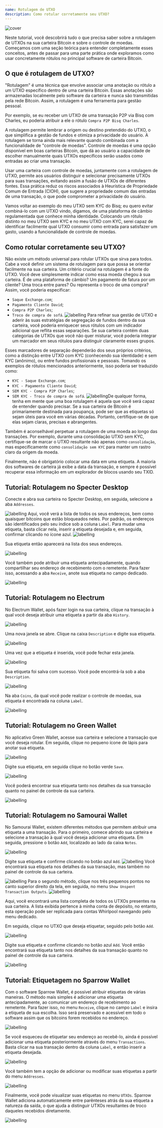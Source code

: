```yaml
---
name: Rotulagem de UTXO
description: Como rotular corretamente seu UTXO?
---
```

![cover](assets/cover.webp)

Neste tutorial, você descobrirá tudo o que precisa saber sobre a rotulagem de UTXOs na sua carteira Bitcoin e sobre o controle de moedas. Começamos com uma seção teórica para entender completamente esses conceitos, antes de passar para uma parte prática onde exploramos como usar concretamente rótulos no principal software de carteira Bitcoin.

## O que é rotulagem de UTXO?
"Rotulagem" é uma técnica que envolve associar uma anotação ou rótulo a um UTXO específico dentro de uma carteira Bitcoin. Essas anotações são armazenadas localmente pelo software da carteira e nunca são transmitidas pela rede Bitcoin. Assim, a rotulagem é uma ferramenta para gestão pessoal.

Por exemplo, se eu receber um UTXO de uma transação P2P via Bisq com Charles, eu poderia atribuir a ele o rótulo `Compra P2P Bisq Charles`.

A rotulagem permite lembrar a origem ou destino pretendido do UTXO, o que simplifica a gestão de fundos e otimiza a privacidade do usuário. A rotulagem se torna ainda mais relevante quando combinada com a funcionalidade de "controle de moedas". Controle de moedas é uma opção disponível em boas carteiras Bitcoin, que dá ao usuário a capacidade de escolher manualmente quais UTXOs específicos serão usados como entradas ao criar uma transação.

Usar uma carteira com controle de moedas, juntamente com a rotulagem de UTXO, permite aos usuários distinguir e selecionar precisamente UTXOs para suas transações, evitando assim a fusão de UTXOs de diferentes fontes. Essa prática reduz os riscos associados à Heurística de Propriedade Comum de Entrada (CIOH), que sugere a propriedade comum das entradas de uma transação, o que pode comprometer a privacidade do usuário.

Vamos voltar ao exemplo do meu UTXO sem KYC do Bisq; eu quero evitar combiná-lo com um UTXO vindo, digamos, de uma plataforma de câmbio regulamentada que conhece minha identidade. Colocando um rótulo distinto no meu UTXO sem KYC e no meu UTXO com KYC, serei capaz de identificar facilmente qual UTXO consumir como entrada para satisfazer um gasto, usando a funcionalidade de controle de moedas.

## Como rotular corretamente seu UTXO?
Não existe um método universal para rotular UTXOs que sirva para todos. Cabe a você definir um sistema de rotulagem para que possa se orientar facilmente na sua carteira.
Um critério crucial na rotulagem é a fonte do UTXO. Você deve simplesmente indicar como essa moeda chegou à sua carteira. É de uma plataforma de câmbio? Um pagamento de fatura por um cliente? Uma troca entre pares? Ou representa o troco de uma compra? Assim, você poderia especificar:
- `Saque Exchange.com`;
- `Pagamento Cliente David`;
- `Compra P2P Charles`;
- `Troco de compra de sofá`.
![labelling](assets/pt/1.webp)
Para refinar sua gestão de UTXO e aderir às suas estratégias de segregação de fundos dentro da sua carteira, você poderia enriquecer seus rótulos com um indicador adicional que reflita essas separações. Se sua carteira contém duas categorias de UTXOs que você não quer misturar, você poderia integrar um marcador em seus rótulos para distinguir claramente esses grupos.

Esses marcadores de separação dependerão dos seus próprios critérios, como a distinção entre UTXO com KYC (conhecendo sua identidade) e sem KYC (anônimo), ou entre fundos profissionais e pessoais. Tomando os exemplos de rótulos mencionados anteriormente, isso poderia ser traduzido como:
- `KYC - Saque Exchange.com`;
- `KYC - Pagamento Cliente David`;
- `SEM KYC - Compra P2P Charles`;
- `SEM KYC - Troco de compra de sofá`.
![labelling](assets/pt/2.webp)De qualquer forma, tenha em mente que uma boa rotulagem é aquela que você será capaz de entender quando precisar. Se a sua carteira de Bitcoin é primariamente destinada para poupança, pode ser que as etiquetas só sejam úteis para você em várias décadas. Portanto, certifique-se de que elas sejam claras, precisas e abrangentes.

Também é aconselhável perpetuar a rotulagem de uma moeda ao longo das transações. Por exemplo, durante uma consolidação UTXO sem KYC, certifique-se de marcar o UTXO resultante não apenas como `consolidação`, mas especificamente como `consolidação sem KYC` para manter um rastro claro da origem da moeda.

Finalmente, não é obrigatório colocar uma data em uma etiqueta. A maioria dos softwares de carteira já exibe a data da transação, e sempre é possível recuperar essa informação em um explorador de blocos usando seu TXID.

## Tutorial: Rotulagem no Specter Desktop

Conecte e abra sua carteira no Specter Desktop, em seguida, selecione a aba `Addresses`.

![labelling](assets/notext/3.webp)
Aqui, você verá a lista de todos os seus endereços, bem como quaisquer bitcoins que estão bloqueados neles. Por padrão, os endereços são identificados pelo seu índice sob a coluna `Label`. Para mudar uma etiqueta, basta clicar nela, inserir a etiqueta desejada e, em seguida, confirmar clicando no ícone azul.
![labelling](assets/notext/4.webp)

Sua etiqueta então aparecerá na lista dos seus endereços.

![labelling](assets/notext/5.webp)

Você também pode atribuir uma etiqueta antecipadamente, quando compartilhar seu endereço de recebimento com o remetente. Para fazer isso, acessando a aba `Receive`, anote sua etiqueta no campo dedicado.

![labelling](assets/notext/6.webp)

## Tutorial: Rotulagem no Electrum

No Electrum Wallet, após fazer login na sua carteira, clique na transação à qual você deseja atribuir uma etiqueta a partir da aba `History`.

![labelling](assets/notext/7.webp)

Uma nova janela se abre. Clique na caixa `Description` e digite sua etiqueta.

![labelling](assets/notext/8.webp)

Uma vez que a etiqueta é inserida, você pode fechar esta janela.

![labelling](assets/notext/9.webp)

Sua etiqueta foi salva com sucesso. Você pode encontrá-la sob a aba `Description`.

![labelling](assets/notext/10.webp)

Na aba `Coins`, da qual você pode realizar o controle de moedas, sua etiqueta é encontrada na coluna `Label`.

![labelling](assets/notext/11.webp)

## Tutorial: Rotulagem no Green Wallet

No aplicativo Green Wallet, acesse sua carteira e selecione a transação que você deseja rotular. Em seguida, clique no pequeno ícone de lápis para anotar sua etiqueta.

![labelling](assets/notext/12.webp)

Digite sua etiqueta, em seguida clique no botão verde `Save`.

![labelling](assets/notext/13.webp)

Você poderá encontrar sua etiqueta tanto nos detalhes da sua transação quanto no painel de controle da sua carteira.

![labelling](assets/notext/14.webp)

## Tutorial: Rotulagem no Samourai Wallet

No Samourai Wallet, existem diferentes métodos que permitem atribuir uma etiqueta a uma transação. Para o primeiro, comece abrindo sua carteira e selecione a transação à qual você deseja adicionar uma etiqueta. Em seguida, pressione o botão `Add`, localizado ao lado da caixa `Notes`.

![labelling](assets/notext/15.webp)

Digite sua etiqueta e confirme clicando no botão azul `Add`.
![labelling](assets/notext/16.webp)
Você encontrará sua etiqueta nos detalhes da sua transação, mas também no painel de controle da sua carteira.

![labelling](assets/notext/17.webp)
Para o segundo método, clique nos três pequenos pontos no canto superior direito da tela, em seguida, no menu `Show Unspent Transaction Outputs`.
![labelling](assets/notext/18.webp)

Aqui, você encontrará uma lista completa de todos os UTXOs presentes na sua carteira. A lista exibida pertence à minha conta de depósito, no entanto, esta operação pode ser replicada para contas Whirlpool navegando pelo menu dedicado.

Em seguida, clique no UTXO que deseja etiquetar, seguido pelo botão `Add`.

![labelling](assets/notext/19.webp)

Digite sua etiqueta e confirme clicando no botão azul `Add`. Você então encontrará sua etiqueta tanto nos detalhes da sua transação quanto no painel de controle da sua carteira.

![labelling](assets/notext/20.webp)

## Tutorial: Etiquetagem no Sparrow Wallet

Com o software Sparrow Wallet, é possível atribuir etiquetas de várias maneiras. O método mais simples é adicionar uma etiqueta antecipadamente, ao comunicar um endereço de recebimento ao remetente. Para fazer isso, no menu `Receive`, clique no campo `Label` e insira a etiqueta de sua escolha. Isso será preservado e acessível em todo o software assim que os bitcoins forem recebidos no endereço.

![labelling](assets/notext/21.webp)

Se você esqueceu de etiquetar seu endereço ao recebê-lo, ainda é possível adicionar uma etiqueta posteriormente através do menu `Transactions`. Basta clicar na sua transação dentro da coluna `Label`, e então inserir a etiqueta desejada.

![labelling](assets/notext/22.webp)

Você também tem a opção de adicionar ou modificar suas etiquetas a partir do menu `Addresses`.

![labelling](assets/notext/23.webp)

Finalmente, você pode visualizar suas etiquetas no menu `UTXOs`. Sparrow Wallet adiciona automaticamente entre parênteses atrás da sua etiqueta a natureza da saída, o que ajuda a distinguir UTXOs resultantes de troco daqueles recebidos diretamente.

![labelling](assets/notext/24.webp)